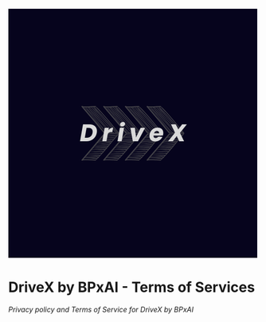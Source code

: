 
![alt text](Drivex.png)

# DriveX by BPxAI - Terms of Services

*Privacy policy and Terms of Service for DriveX by BPxAI*


